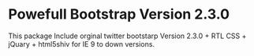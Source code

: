 Powefull Bootstrap Version 2.3.0
=========

This package Include orginal twitter bootstarp Version 2.3.0 + RTL CSS + jQuary + html5shiv for IE 9 to down versions.

